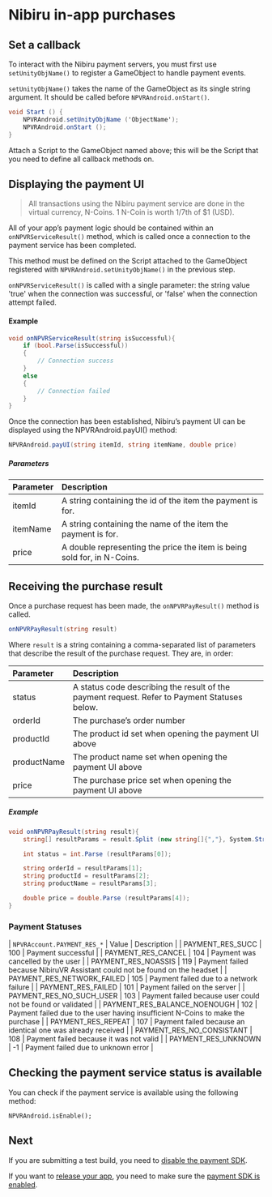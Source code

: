# Nibiru in-app purchases

## Set a callback

To interact with the Nibiru payment servers, you must first use `setUnityObjName()` to register a GameObject to handle payment events.

`setUnityObjName()` takes the name of the GameObject as its single string argument. It should be called before `NPVRAndroid.onStart()`.

```cs
void Start () {
	NPVRAndroid.setUnityObjName ('ObjectName');
	NPVRAndroid.onStart ();
}
```

Attach a Script to the GameObject named above; this will be the Script that you need to define all callback methods on.

## Displaying the payment UI

> All transactions using the Nibiru payment service are done in the virtual currency, N-Coins. 1 N-Coin is worth 1/7th of $1 (USD).

All of your app’s payment logic should be contained within an `onNPVRServiceResult()` method, which is called once a connection to the payment service has been completed.

This method must be defined on the Script attached to the GameObject registered with `NPVRAndroid.setUnityObjName()` in the previous step.

`onNPVRServiceResult()` is called with a single parameter: the string value 'true' when the connection was successful, or 'false' when the connection attempt failed.

#### Example

```cs
void onNPVRServiceResult(string isSuccessful){
	if (bool.Parse(isSuccessful))
	{
		// Connection success
	}
	else
	{
		// Connection failed
	}
}
```

Once the connection has been established, Nibiru’s payment UI can be displayed using the NPVRAndroid.payUI() method:

```cs
NPVRAndroid.payUI(string itemId, string itemName, double price)
```

##### Parameters

| Parameter | Description |
| :--- | :--- |
| itemId | A string containing the id of the item the payment is for. |
| itemName | A string containing the name of the item the payment is for. |
| price | A double representing the price the item is being sold for, in N-Coins. |

## Receiving the purchase result

Once a purchase request has been made, the `onNPVRPayResult()` method is called.

```cs
onNPVRPayResult(string result)
```

Where `result` is a string containing a comma-separated list of parameters that describe the result of the purchase request. They are, in order:

| Parameter | Description |
| :--- | :--- |
| status | A status code describing the result of the payment request. Refer to Payment Statuses below. |
| orderId | The purchase’s order number |
| productId | The product id set when opening the payment UI above |
| productName | The product name set when opening the payment UI above |
| price | The purchase price set when opening the payment UI above |

##### Example

```cs
void onNPVRPayResult(string result){
	string[] resultParams = result.Split (new string[]{","}, System.StringSplitOptions.None);

	int status = int.Parse (resultParams[0]);

	string orderId = resultParams[1];
	string productId = resultParams[2];
	string productName = resultParams[3];

	double price = double.Parse (resultParams[4]);
}
```

### Payment Statuses

| `NPVRAccount.PAYMENT_RES_*` | Value | Description |
| PAYMENT_RES_SUCC | 100 | Payment successful |
| PAYMENT_RES_CANCEL | 104 | Payment was cancelled by the user |
| PAYMENT_RES_NOASSIS | 119 | Payment failed because NibiruVR Assistant could not be found on the headset |
| PAYMENT_RES_NETWORK_FAILED | 105 | Payment failed due to a network failure |
| PAYMENT_RES_FAILED | 101 | Payment failed on the server |
| PAYMENT_RES_NO_SUCH_USER | 103 | Payment failed because user could not be found or validated |
| PAYMENT_RES_BALANCE_NOENOUGH | 102 | Payment failed due to the user having insufficient N-Coins to make the purchase |
| PAYMENT_RES_REPEAT | 107 | Payment failed because an identical one was already received |
| PAYMENT_RES_NO_CONSISTANT | 108 | Payment failed because it was not valid |
| PAYMENT_RES_UNKNOWN | -1 | Payment failed due to unknown error |

## Checking the payment service status is available

You can check if the payment service is available using the following method:

```
NPVRAndroid.isEnable();
```

## Next

If you are submitting a test build, you need to [disable the payment SDK](/docs/disabling-payment-sdk.md).

If you want to [release your app](/Readme.md), you need to make sure the [payment SDK is enabled](/docs/disabling-payment-sdk.md).
